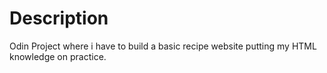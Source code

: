 # Description

Odin Project where i have to build a basic recipe website putting my HTML knowledge on practice.
